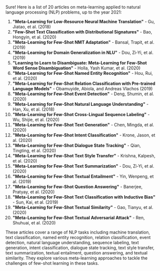 Sure! Here is a list of 20 articles on meta-learning applied to natural language processing (NLP) problems, up to the year 2021:

1. **"Meta-Learning for Low-Resource Neural Machine Translation"** - Gu, Jiatao, et al. (2018)
2. **"Few-Shot Text Classification with Distributional Signatures"** - Bao, Hongyin, et al. (2020)
3. **"Meta-Learning for Few-Shot NMT Adaptation"** - Bansal, Trapit, et al. (2019)
4. **"Meta-Learning for Domain Generalization in NLU"** - Dou, Zi-Yi, et al. (2019)
5. **"Learning to Learn to Disambiguate: Meta-Learning for Few-Shot Word Sense Disambiguation"** - Holla, Yash Kumar, et al. (2020)
6. **"Meta-Learning for Few-Shot Named Entity Recognition"** - Hou, Rui, et al. (2020)
7. **"Meta-Learning for Few-Shot Relation Classification with Pre-trained Language Models"** - Obamuyide, Abiola, and Andreas Vlachos (2019)
8. **"Meta-Learning for Few-Shot Event Detection"** - Deng, Shumin, et al. (2020)
9. **"Meta-Learning for Few-Shot Natural Language Understanding"** - Han, Xu, et al. (2018)
10. **"Meta-Learning for Few-Shot Cross-Lingual Sequence Labeling"** - Wu, Shijie, et al. (2020)
11. **"Meta-Learning for Few-Shot Text Generation"** - Chen, Mingda, et al. (2020)
12. **"Meta-Learning for Few-Shot Intent Classification"** - Krone, Jason, et al. (2020)
13. **"Meta-Learning for Few-Shot Dialogue State Tracking"** - Qian, Tingting, et al. (2020)
14. **"Meta-Learning for Few-Shot Text Style Transfer"** - Krishna, Kalpesh, et al. (2020)
15. **"Meta-Learning for Few-Shot Text Summarization"** - Dou, Zi-Yi, et al. (2020)
16. **"Meta-Learning for Few-Shot Textual Entailment"** - Yin, Wenpeng, et al. (2019)
17. **"Meta-Learning for Few-Shot Question Answering"** - Banerjee, Pratyay, et al. (2020)
18. **"Meta-Learning for Few-Shot Text Classification with Inductive Bias"** - Sun, Kai, et al. (2019)
19. **"Meta-Learning for Few-Shot Textual Similarity"** - Gao, Tianyu, et al. (2020)
20. **"Meta-Learning for Few-Shot Textual Adversarial Attack"** - Ren, Shuhuai, et al. (2020)

These articles cover a range of NLP tasks including machine translation, text classification, named entity recognition, relation classification, event detection, natural language understanding, sequence labeling, text generation, intent classification, dialogue state tracking, text style transfer, text summarization, textual entailment, question answering, and textual similarity. They explore various meta-learning approaches to tackle the challenges of few-shot learning in these tasks.
